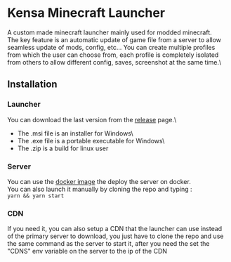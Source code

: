 # Kensa Minecraft Launcher

A custom made minecraft launcher mainly used for modded minecraft.\
The key feature is an automatic update of game file from a server to allow seamless update of mods, config, etc...
You can create multiple profiles from which the user can choose from, each profile is completely isolated from others to allow different config, saves, screenshot at the same time.\

## Installation

### Launcher

You can download the last version from the [release](https://github.com/Kensaa/kensa-minecraft-launcher/releases/latest) page.\

-   The .msi file is an installer for Windows\
-   The .exe file is a portable executable for Windows\
-   The .zip is a build for linux user

### Server

You can use the [docker image](https://hub.docker.com/repository/docker/kensa/kensa-minecraft-launcher-server/general) the deploy the server on docker.\
You can also launch it manually by cloning the repo and typing :\
`yarn && yarn start`

### CDN

If you need it, you can also setup a CDN that the launcher can use instead of the primary server to download, you just have to clone the repo and use the same command as the server to start it, after you need the set the "CDNS" env variable on the server to the ip of the CDN
